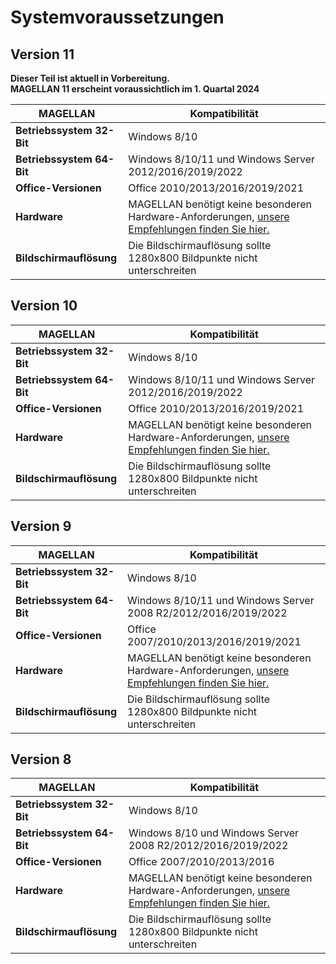 # Systemvoraussetzungen

## Version 11

**Dieser Teil ist aktuell in Vorbereitung. <br/>MAGELLAN 11 erscheint voraussichtlich im 1. Quartal 2024**

|MAGELLAN| Kompatibilität|
--|--|
|**Betriebssystem 32-Bit**|Windows  8/10 |
|**Betriebssystem 64-Bit**|Windows 8/10/11 und Windows Server 2012/2016/2019/2022|
|**Office-Versionen**|Office  2010/2013/2016/2019/2021|
|**Hardware**|MAGELLAN benötigt keine besonderen Hardware-Anforderungen, [unsere Empfehlungen finden Sie hier.](https://doc.kb.stueber.de/magellan/system-requirements/)|
|**Bildschirmauflösung**|Die Bildschirmauflösung sollte 1280x800 Bildpunkte nicht unterschreiten|

## Version 10

|MAGELLAN| Kompatibilität|
--|--|
|**Betriebssystem 32-Bit**|Windows  8/10 |
|**Betriebssystem 64-Bit**|Windows 8/10/11 und Windows Server 2012/2016/2019/2022|
|**Office-Versionen**|Office  2010/2013/2016/2019/2021|
|**Hardware**|MAGELLAN benötigt keine besonderen Hardware-Anforderungen, [unsere Empfehlungen finden Sie hier.](https://doc.kb.stueber.de/magellan/system-requirements/)|
|**Bildschirmauflösung**|Die Bildschirmauflösung sollte 1280x800 Bildpunkte nicht unterschreiten|

## Version 9

|MAGELLAN| Kompatibilität|
--|--|
|**Betriebssystem 32-Bit**|Windows  8/10 |
|**Betriebssystem 64-Bit**|Windows 8/10/11 und Windows Server 2008 R2/2012/2016/2019/2022|
|**Office-Versionen**|Office  2007/2010/2013/2016/2019/2021|
|**Hardware**|MAGELLAN benötigt keine besonderen Hardware-Anforderungen, [unsere Empfehlungen finden Sie hier.](https://doc.kb.stueber.de/magellan/system-requirements/)|
|**Bildschirmauflösung**|Die Bildschirmauflösung sollte 1280x800 Bildpunkte nicht unterschreiten|

## Version 8

|MAGELLAN| Kompatibilität|
--|--|
|**Betriebssystem 32-Bit**|Windows  8/10 |
|**Betriebssystem 64-Bit**|Windows 8/10 und Windows Server 2008 R2/2012/2016/2019/2022|
|**Office-Versionen**|Office  2007/2010/2013/2016|
|**Hardware**|MAGELLAN benötigt keine besonderen Hardware-Anforderungen, [unsere Empfehlungen finden Sie hier.](https://doc.kb.stueber.de/magellan/system-requirements/)|
|**Bildschirmauflösung**|Die Bildschirmauflösung sollte 1280x800 Bildpunkte nicht unterschreiten|